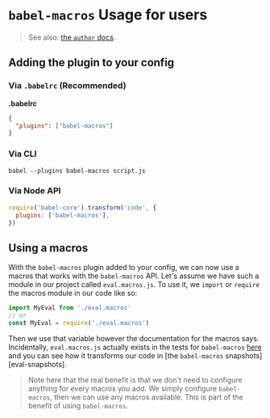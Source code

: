 # `babel-macros` Usage for users

> See also: [the `author` docs](https://github.com/kentcdodds/babel-macros/blob/other/docs/author.md).

## Adding the plugin to your config

### Via `.babelrc` (Recommended)

**.babelrc**

```json
{
  "plugins": ["babel-macros"]
}
```

### Via CLI

```shell
babel --plugins babel-macros script.js
```

### Via Node API

```js
require('babel-core').transform('code', {
  plugins: ['babel-macros'],
})
```

## Using a macros

With the `babel-macros` plugin added to your config, we can now use a macros
that works with the `babel-macros` API. Let's assume we have such a module
in our project called `eval.macros.js`. To use it, we `import` or `require`
the macros module in our code like so:

```javascript
import MyEval from './eval.macros'
// or
const MyEval = require('./eval.macros')
```

Then we use that variable however the documentation for the macros says.
Incidentally, `eval.macros.js` actually exists in the tests for `babel-macros`
[here](eval-macros) and you can see how it transforms our code in
[the `babel-macros` snapshots][eval-snapshots].

> Note here that the real benefit is that we don't need to configure anything
> for every macros you add. We simply configure `babel-macros`, then we can
> use any macros available. This is part of the benefit of using `babel-macros`.
